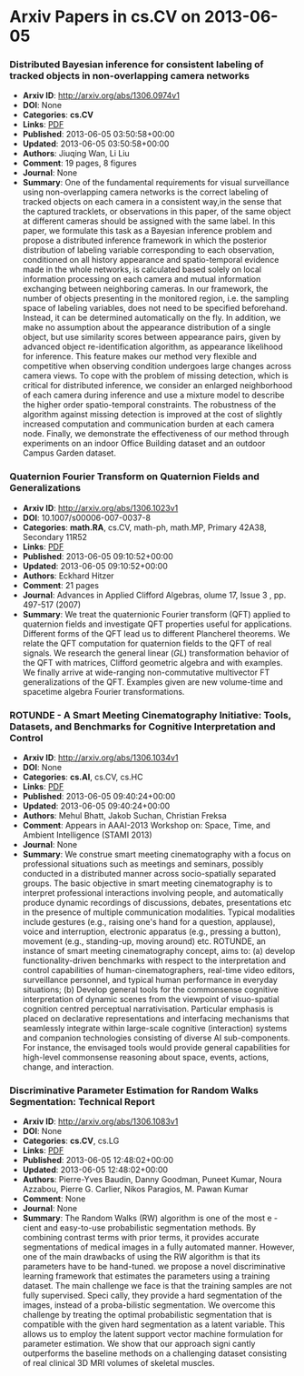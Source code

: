 # Arxiv Papers in cs.CV on 2013-06-05
### Distributed Bayesian inference for consistent labeling of tracked objects in non-overlapping camera networks
- **Arxiv ID**: http://arxiv.org/abs/1306.0974v1
- **DOI**: None
- **Categories**: **cs.CV**
- **Links**: [PDF](http://arxiv.org/pdf/1306.0974v1)
- **Published**: 2013-06-05 03:50:58+00:00
- **Updated**: 2013-06-05 03:50:58+00:00
- **Authors**: Jiuqing Wan, Li Liu
- **Comment**: 19 pages, 8 figures
- **Journal**: None
- **Summary**: One of the fundamental requirements for visual surveillance using non-overlapping camera networks is the correct labeling of tracked objects on each camera in a consistent way,in the sense that the captured tracklets, or observations in this paper, of the same object at different cameras should be assigned with the same label. In this paper, we formulate this task as a Bayesian inference problem and propose a distributed inference framework in which the posterior distribution of labeling variable corresponding to each observation, conditioned on all history appearance and spatio-temporal evidence made in the whole networks, is calculated based solely on local information processing on each camera and mutual information exchanging between neighboring cameras. In our framework, the number of objects presenting in the monitored region, i.e. the sampling space of labeling variables, does not need to be specified beforehand. Instead, it can be determined automatically on the fly. In addition, we make no assumption about the appearance distribution of a single object, but use similarity scores between appearance pairs, given by advanced object re-identification algorithm, as appearance likelihood for inference. This feature makes our method very flexible and competitive when observing condition undergoes large changes across camera views. To cope with the problem of missing detection, which is critical for distributed inference, we consider an enlarged neighborhood of each camera during inference and use a mixture model to describe the higher order spatio-temporal constraints. The robustness of the algorithm against missing detection is improved at the cost of slightly increased computation and communication burden at each camera node. Finally, we demonstrate the effectiveness of our method through experiments on an indoor Office Building dataset and an outdoor Campus Garden dataset.



### Quaternion Fourier Transform on Quaternion Fields and Generalizations
- **Arxiv ID**: http://arxiv.org/abs/1306.1023v1
- **DOI**: 10.1007/s00006-007-0037-8
- **Categories**: **math.RA**, cs.CV, math-ph, math.MP, Primary 42A38, Secondary 11R52
- **Links**: [PDF](http://arxiv.org/pdf/1306.1023v1)
- **Published**: 2013-06-05 09:10:52+00:00
- **Updated**: 2013-06-05 09:10:52+00:00
- **Authors**: Eckhard Hitzer
- **Comment**: 21 pages
- **Journal**: Advances in Applied Clifford Algebras, olume 17, Issue 3 , pp.
  497-517 (2007)
- **Summary**: We treat the quaternionic Fourier transform (QFT) applied to quaternion fields and investigate QFT properties useful for applications. Different forms of the QFT lead us to different Plancherel theorems. We relate the QFT computation for quaternion fields to the QFT of real signals. We research the general linear ($GL$) transformation behavior of the QFT with matrices, Clifford geometric algebra and with examples. We finally arrive at wide-ranging non-commutative multivector FT generalizations of the QFT. Examples given are new volume-time and spacetime algebra Fourier transformations.



### ROTUNDE - A Smart Meeting Cinematography Initiative: Tools, Datasets, and Benchmarks for Cognitive Interpretation and Control
- **Arxiv ID**: http://arxiv.org/abs/1306.1034v1
- **DOI**: None
- **Categories**: **cs.AI**, cs.CV, cs.HC
- **Links**: [PDF](http://arxiv.org/pdf/1306.1034v1)
- **Published**: 2013-06-05 09:40:24+00:00
- **Updated**: 2013-06-05 09:40:24+00:00
- **Authors**: Mehul Bhatt, Jakob Suchan, Christian Freksa
- **Comment**: Appears in AAAI-2013 Workshop on: Space, Time, and Ambient
  Intelligence (STAMI 2013)
- **Journal**: None
- **Summary**: We construe smart meeting cinematography with a focus on professional situations such as meetings and seminars, possibly conducted in a distributed manner across socio-spatially separated groups. The basic objective in smart meeting cinematography is to interpret professional interactions involving people, and automatically produce dynamic recordings of discussions, debates, presentations etc in the presence of multiple communication modalities. Typical modalities include gestures (e.g., raising one's hand for a question, applause), voice and interruption, electronic apparatus (e.g., pressing a button), movement (e.g., standing-up, moving around) etc. ROTUNDE, an instance of smart meeting cinematography concept, aims to: (a) develop functionality-driven benchmarks with respect to the interpretation and control capabilities of human-cinematographers, real-time video editors, surveillance personnel, and typical human performance in everyday situations; (b) Develop general tools for the commonsense cognitive interpretation of dynamic scenes from the viewpoint of visuo-spatial cognition centred perceptual narrativisation. Particular emphasis is placed on declarative representations and interfacing mechanisms that seamlessly integrate within large-scale cognitive (interaction) systems and companion technologies consisting of diverse AI sub-components. For instance, the envisaged tools would provide general capabilities for high-level commonsense reasoning about space, events, actions, change, and interaction.



### Discriminative Parameter Estimation for Random Walks Segmentation: Technical Report
- **Arxiv ID**: http://arxiv.org/abs/1306.1083v1
- **DOI**: None
- **Categories**: **cs.CV**, cs.LG
- **Links**: [PDF](http://arxiv.org/pdf/1306.1083v1)
- **Published**: 2013-06-05 12:48:02+00:00
- **Updated**: 2013-06-05 12:48:02+00:00
- **Authors**: Pierre-Yves Baudin, Danny Goodman, Puneet Kumar, Noura Azzabou, Pierre G. Carlier, Nikos Paragios, M. Pawan Kumar
- **Comment**: None
- **Journal**: None
- **Summary**: The Random Walks (RW) algorithm is one of the most e - cient and easy-to-use probabilistic segmentation methods. By combining contrast terms with prior terms, it provides accurate segmentations of medical images in a fully automated manner. However, one of the main drawbacks of using the RW algorithm is that its parameters have to be hand-tuned. we propose a novel discriminative learning framework that estimates the parameters using a training dataset. The main challenge we face is that the training samples are not fully supervised. Speci cally, they provide a hard segmentation of the images, instead of a proba-bilistic segmentation. We overcome this challenge by treating the optimal probabilistic segmentation that is compatible with the given hard segmentation as a latent variable. This allows us to employ the latent support vector machine formulation for parameter estimation. We show that our approach signi cantly outperforms the baseline methods on a challenging dataset consisting of real clinical 3D MRI volumes of skeletal muscles.



